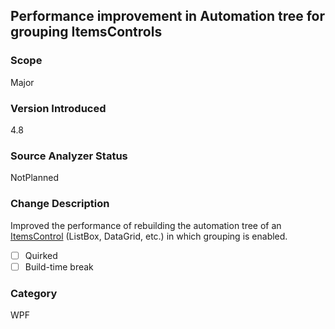 ## Performance improvement in Automation tree for grouping ItemsControls

### Scope
Major

### Version Introduced
4.8

### Source Analyzer Status
NotPlanned

### Change Description
Improved the performance of rebuilding the automation tree of an [ItemsControl](xref:System.Windows.Controls.ItemsControl) (ListBox, DataGrid, etc.) in which grouping is enabled. 

- [ ] Quirked
- [ ] Build-time break

### Category
WPF

<!--
    ### Original Bug
        104559
-->
